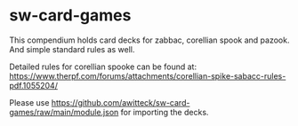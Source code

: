 # sw-card-games
This compendium holds card decks for zabbac, corellian spook and pazook. 
And simple standard rules as well. 

Detailed rules for corellian spooke can be found at: https://www.therpf.com/forums/attachments/corellian-spike-sabacc-rules-pdf.1055204/



Please use https://github.com/awitteck/sw-card-games/raw/main/module.json for importing the decks.
